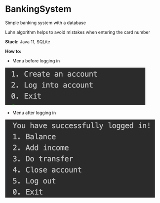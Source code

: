 # BankingSystem
Simple banking system with a database 

Luhn algorithm helps to avoid mistakes when entering the card number

**Stack:** Java 11, SQLite

**How to:**
 * Menu before logging in
 
![-](https://github.com/MariaDziuba/BankingSystem/blob/master/beforeLogIn.png?raw=true)

* Menu after logging in

![-](https://github.com/MariaDziuba/BankingSystem/blob/master/afterLogIn.png?raw=true)
